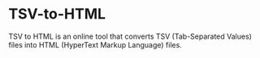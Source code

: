 # TSV-to-HTML
TSV to HTML is an online tool that converts TSV (Tab-Separated Values) files into HTML (HyperText Markup Language) files.
